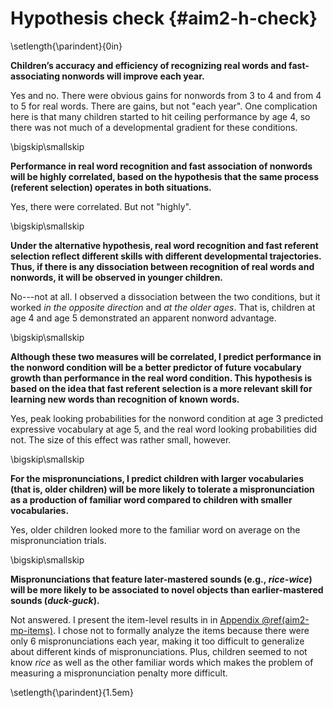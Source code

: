 
Hypothesis check {#aim2-h-check}
========================================================================

\setlength{\parindent}{0in}

**Children’s accuracy and efficiency of recognizing real words and
fast-associating nonwords will improve each year.**

Yes and no. There were obvious gains for nonwords from 3 to 4 and from 4
to 5 for real words. There are gains, but not "each year". One
complication here is that many children started to hit ceiling
performance by age 4, so there was not much of a developmental gradient
for these conditions.

\bigskip\smallskip

**Performance in real word recognition and fast association of 
nonwords will be highly correlated, based on the hypothesis that the
same process (referent selection) operates in both situations.**

Yes, there were correlated. But not "highly".

\bigskip\smallskip

**Under the alternative hypothesis, real word recognition and fast
referent selection reflect different skills with different
developmental trajectories. Thus, if there is any dissociation
between recognition of real words and nonwords, it will be observed
in younger children.**
    
No---not at all. I observed a dissociation between the two conditions,
but it worked *in the opposite direction* and *at the older ages*. That
is, children at age 4 and age 5 demonstrated an apparent nonword
advantage.

\bigskip\smallskip

**Although these two measures will be correlated, I predict
performance in the nonword condition will be a better predictor of
future vocabulary growth than performance in the real word
condition. This hypothesis is based on the idea that fast referent
selection is a more relevant skill for learning new words than
recognition of known words.**

Yes, peak looking probabilities for the nonword condition at age 3
predicted expressive vocabulary at age 5, and the real word looking
probabilities did not. The size of this effect was rather small,
however.

\bigskip\smallskip

**For the mispronunciations, I predict children with larger
vocabularies (that is, older children) will be more likely to
tolerate a mispronunciation as a production of familiar word
compared to children with smaller vocabularies.**

Yes, older children looked more to the familiar word on average on the
mispronunciation trials.

\bigskip\smallskip

**Mispronunciations that feature later-mastered sounds
(e.g., *rice-wice*) will be more likely to be associated to novel
objects than earlier-mastered sounds (*duck-guck*).**

Not answered. I present the item-level results in in
[Appendix \@ref(aim2-mp-items)](#aim2-mp-items). I chose not to formally
analyze the items because there were only 6 mispronunciations each year,
making it too difficult to generalize about different kinds of
mispronunciations. Plus, children seemed to not know *rice* as well as
the other familiar words which makes the problem of measuring a
mispronunciation penalty more difficult.

\setlength{\parindent}{1.5em}
